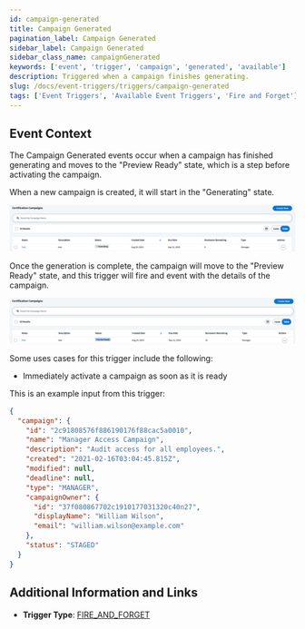 ```yaml
---
id: campaign-generated
title: Campaign Generated
pagination_label: Campaign Generated
sidebar_label: Campaign Generated
sidebar_class_name: campaignGenerated
keywords: ['event', 'trigger', 'campaign', 'generated', 'available']
description: Triggered when a campaign finishes generating.
slug: /docs/event-triggers/triggers/campaign-generated
tags: ['Event Triggers', 'Available Event Triggers', 'Fire and Forget']
---
```


## Event Context

The Campaign Generated events occur when a campaign has finished generating and moves to the "Preview Ready" state, which is a step before activating the campaign.

When a new campaign is created, it will start in the "Generating" state.

![Generating](./img/campaign-generated-generating.png)

Once the generation is complete, the campaign will move to the "Preview Ready" state, and this trigger will fire and event with the details of the campaign.

![Preivew](./img/campaign-generated-preview.png)

Some uses cases for this trigger include the following:

- Immediately activate a campaign as soon as it is ready

This is an example input from this trigger:

```json
{
  "campaign": {
    "id": "2c91808576f886190176f88cac5a0010",
    "name": "Manager Access Campaign",
    "description": "Audit access for all employees.",
    "created": "2021-02-16T03:04:45.815Z",
    "modified": null,
    "deadline": null,
    "type": "MANAGER",
    "campaignOwner": {
      "id": "37f080867702c1910177031320c40n27",
      "displayName": "William Wilson",
      "email": "william.wilson@example.com"
    },
    "status": "STAGED"
  }
}
```

## Additional Information and Links

- **Trigger Type**: [FIRE_AND_FORGET](../trigger-types.md#fire-and-forget)
